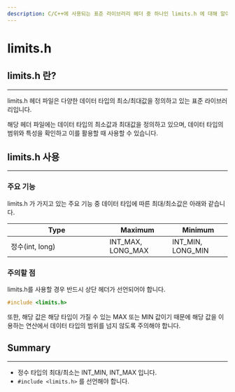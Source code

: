 ```yaml
---
description: C/C++에 사용되는 표준 라이브러리 헤더 중 하나인 limits.h 에 대해 알아봅니다.
---
```


# limits.h

## limits.h 란?

***

limits.h 헤더 파일은 다양한 데이터 타입의 최소/최대값을 정의하고 있는 표준 라이브러리입니다.

해당 헤더 파일에는 데이터 타입의 최소값과 최대값을 정의하고 있으며, 데이터 타입의 범위와 특성을 확인하고 이를 활용할 때 사용할 수 있습니다.



## limits.h 사용

***

### 주요 기능

limits.h 가 가지고 있는 주요 기능 중 데이터 타입에 따른 최대/최소값은 아래와 같습니다.

<table><thead><tr><th width="210">Type</th><th>Maximum</th><th>Minimum</th></tr></thead><tbody><tr><td>정수(int, long)</td><td>INT_MAX, LONG_MAX</td><td>INT_MIN, LONG_MIN</td></tr></tbody></table>



### 주의할 점

limits.h를 사용할 경우 반드시 상단 헤더가 선언되어야 합니다.

```cpp
#include <limits.h>
```

또한, 해당 값은 해당 타입이 가질 수 있는 MAX 또는 MIN 값이기 때문에 해당 값을 이용하는 연산에서 데이터 타입의 범위를 넘지 않도록 주의해야 합니다.



## Summary

***

* 정수 타입의 최대/최소는 INT\_MIN, INT\_MAX 입니다.
* `#include <limits.h>` 를 선언해야 합니다.
